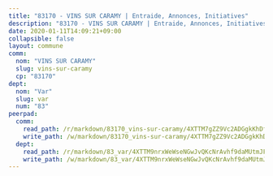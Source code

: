 ```yaml
---
title: "83170 - VINS SUR CARAMY | Entraide, Annonces, Initiatives"
description: "83170 - VINS SUR CARAMY | Entraide, Annonces, Initiatives"
date: 2020-01-11T14:09:21+09:00
collapsible: false
layout: commune
comm:
  nom: "VINS SUR CARAMY"
  slug: vins-sur-caramy
  cp: "83170"
dept:
  nom: "Var"
  slug: var
  num: "83"
peerpad:
  comm:
    read_path: /r/markdown/83170_vins-sur-caramy/4XTTM7gZZ9Vc2ADGgkKhDf14A4QczXZW4QDfwxrooSS4VfzeL
    write_path: /w/markdown/83170_vins-sur-caramy/4XTTM7gZZ9Vc2ADGgkKhDf14A4QczXZW4QDfwxrooSS4VfzeL-K3TgUcLnhMpkWcnjnQuutRMAxnGcGFrs9ZvnSUGkR8MRZg1kwXFNFeKn3yBn93FWRw1jyC5ep93UUpg4h4PFP2W67Z51Garb7nUn4QG4EMHtBo93wpncMpwHwVypkFnXt22wJ3Eg
  dept:
    read_path: /r/markdown/83_var/4XTTM9nrxWeWseNGwJvQKcNrAvhf9daMUtmJFyuTCRVRxiQhJ
    write_path: /w/markdown/83_var/4XTTM9nrxWeWseNGwJvQKcNrAvhf9daMUtmJFyuTCRVRxiQhJ-K3TgTkbV5EeE5ztheh8tn4MGBxq8r8BVQdiSVrn3rAQKUfBUzy1SpnL7kiXYD24VhE1ooCba4S1a12268DXaVL5Dh1W3oDQu8Yj58kjUk3PAVaf4GwZWkisJBFW5Z6TWnf5Ads7a
---
```


